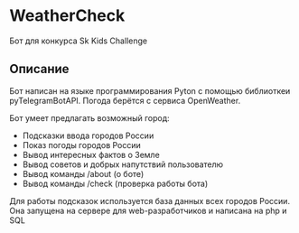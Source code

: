 #  WeatherCheck
Бот для конкурса Sk Kids Challenge

## Описание

Бот написан на языке программирования Pyton с помощью библиоткеи pyTelegramBotAPI.
Погода берётся с сервиса OpenWeather.

Бот умеет предлагать возможный город:
- Подсказки ввода городов России
- Показ погоды городов России
- Вывод интересных фактов о Земле
- Вывод советов и добрых напутствий пользователю
- Вывод команды /about (о боте)
- Вывод команды /check (проверка работы бота)


Для работы подсказок используется база данных всех городов России. 
Она запущена на сервере для web-разработчиков и написана на php и SQL

